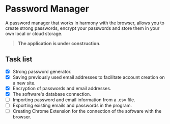 # Password Manager
 A password manager that works in harmony with the browser, allows you to create strong passwords, encrypt your passwords and store them in your own local or cloud storage.

>**The application is under construction.**

## Task list
- [X] Strong password generator.
- [X] Saving previously used email addresses to facilitate account creation on a new site.
- [X] Encryption of passwords and email addresses.
- [X] The software's database connection.
- [ ] Importing password and email information from a .csv file.
- [ ] Exporting existing emails and passwords in the program.
- [ ] Creating Chrome Extension for the connection of the software with the browser.